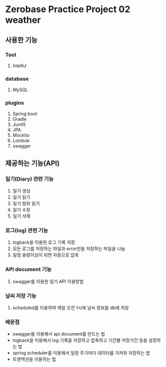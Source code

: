 # Zerobase Practice Project 02 weather
## 사용한 기능
### Tool
1. IntelliJ
### database
1. MySQL
### plugins
1. Spring boot
2. Gradle
3. Junit5
4. JPA
5. Mockito
6. Lombok
7. swagger
## 제공하는 기능(API)
### 일기(Diary) 관련 기능
1. 일기 생성
2. 일기 읽기
3. 일기 범위 읽기
4. 일기 수정
5. 일기 삭제

### 로그(log) 관련 기능
1. logback을 이용한 로그 기록 저장
2. 모든 로그를 저장하는 파일과 error만을 저장하는 파일을 나눔
3. 일정 용량이상이 되면 자동으로 압축

### API document 기능
1. swagger를 이용한 일기 API 이용방법

### 날씨 저장 기능
1. scheduled를 이용하여 매일 오전 1시에 날씨 정보를 db에 저장

### 배운점
* swagger를 이용해서 api document를 만드는 법
* logback을 이용해서 log 기록을 저장하고 압축하고 기간별 저장기간 등을 설정하는 법
* spring scheduler를 이용해서 일정 주기마다 데이터를 가져와 저장하는 법
* 트랜잭션을 이용하는 법
